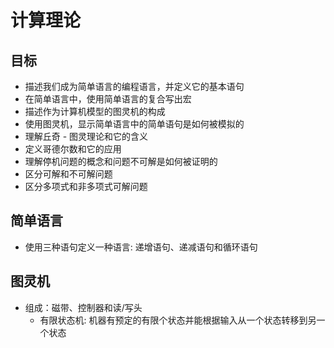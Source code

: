 # 计算理论
## 目标
- 描述我们成为简单语言的编程语言，并定义它的基本语句
- 在简单语言中，使用简单语言的复合写出宏
- 描述作为计算机模型的图灵机的构成
- 使用图灵机，显示简单语言中的简单语句是如何被模拟的
- 理解丘奇 - 图灵理论和它的含义
- 定义哥德尔数和它的应用
- 理解停机问题的概念和问题不可解是如何被证明的
- 区分可解和不可解问题
- 区分多项式和非多项式可解问题

## 简单语言
- 使用三种语句定义一种语言: 递增语句、递减语句和循环语句

## 图灵机
- 组成：磁带、控制器和读/写头
    - 有限状态机: 机器有预定的有限个状态并能根据输入从一个状态转移到另一个状态